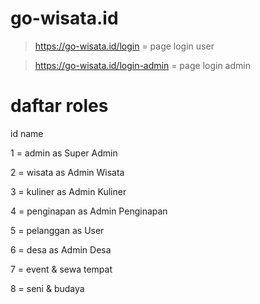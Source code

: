 # go-wisata.id

> https://go-wisata.id/login = page login user 

> https://go-wisata.id/login-admin = page login admin


# daftar roles 
id  name

1 = admin 	as Super Admin

2 = wisata 	as Admin Wisata

3 =	kuliner as Admin Kuliner

4 =	penginapan 	as Admin Penginapan

5 =	pelanggan as User	

6 =	desa 	  as Admin Desa

7 =	event & sewa tempat 	

8 =	seni & budaya 













